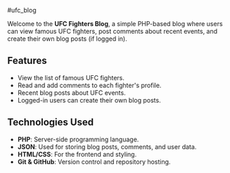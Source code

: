 #ufc_blog

Welcome to the **UFC Fighters Blog**, a simple PHP-based blog where users can view famous UFC fighters, post comments about recent events, and create their own blog posts (if logged in).

## Features
- View the list of famous UFC fighters.
- Read and add comments to each fighter's profile.
- Recent blog posts about UFC events.
- Logged-in users can create their own blog posts.

## Technologies Used
- **PHP**: Server-side programming language.
- **JSON**: Used for storing blog posts, comments, and user data.
- **HTML/CSS**: For the frontend and styling.
- **Git & GitHub**: Version control and repository hosting.
